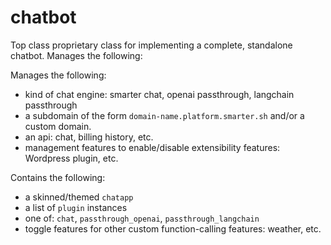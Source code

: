 # chatbot

Top class proprietary class for implementing a complete, standalone chatbot. Manages the following:

Manages the following:

- kind of chat engine: smarter chat, openai passthrough, langchain passthrough
- a subdomain of the form `domain-name.platform.smarter.sh` and/or a custom domain.
- an api: chat, billing history, etc.
- management features to enable/disable extensibility features: Wordpress plugin, etc.

Contains the following:

- a skinned/themed `chatapp`
- a list of `plugin` instances
- one of: `chat`, `passthrough_openai`, `passthrough_langchain`
- toggle features for other custom function-calling features: weather, etc.
